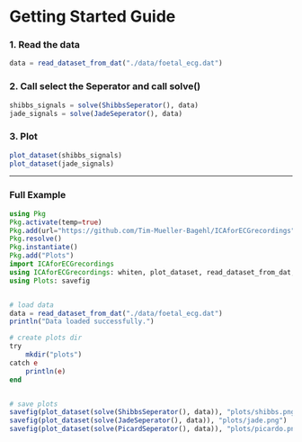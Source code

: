 # Getting Started Guide

### 1. Read the data

```julia
data = read_dataset_from_dat("./data/foetal_ecg.dat")
```

### 2. Call select the Seperator and call solve()
```julia
shibbs_signals = solve(ShibbsSeperator(), data)
jade_signals = solve(JadeSeperator(), data)
```

### 3. Plot 
```julia
plot_dataset(shibbs_signals)
plot_dataset(jade_signals)
```

----
### Full Example

```julia
using Pkg
Pkg.activate(temp=true)
Pkg.add(url="https://github.com/Tim-Mueller-Bagehl/ICAforECGrecordings")
Pkg.resolve()
Pkg.instantiate()
Pkg.add("Plots")
import ICAforECGrecordings
using ICAforECGrecordings: whiten, plot_dataset, read_dataset_from_dat, solve, JadeSeperator, ShibbsSeperator, PicardSeperator
using Plots: savefig


# load data
data = read_dataset_from_dat("./data/foetal_ecg.dat")
println("Data loaded successfully.")

# create plots dir
try 
    mkdir("plots")
catch e
    println(e)
end


# save plots 
savefig(plot_dataset(solve(ShibbsSeperator(), data)), "plots/shibbs.png")
savefig(plot_dataset(solve(JadeSeperator(), data)), "plots/jade.png")
savefig(plot_dataset(solve(PicardSeperator(), data)), "plots/picardo.png")
```